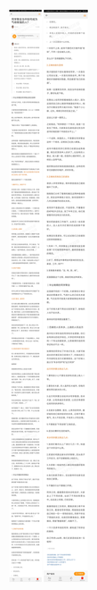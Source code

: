 ![](../../images/2017年09月/GX0923同学聚会当中如何成为气场极强的人？.jpg)
![](../../images/2017年09月/GX0923同学聚会当中如何成为气场极强的人？2.jpg)
